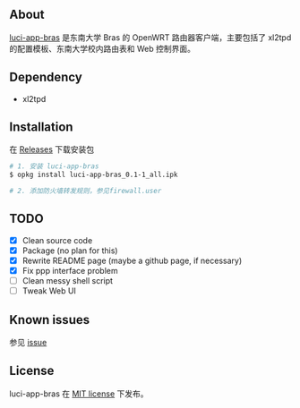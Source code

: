 ## About

[luci-app-bras](https://github.com/xuchunyang/luci-app-bras) 是东南大学 Bras 的 OpenWRT 路由器客户端，主要包括了 xl2tpd 的配置模板、东南大学校内路由表和 Web 控制界面。

## Dependency

* xl2tpd

## Installation

在 [Releases](https://github.com/xuchunyang/luci-app-bras/releases) 下载安装包

```bash
# 1. 安装 luci-app-bras
$ opkg install luci-app-bras_0.1-1_all.ipk

# 2. 添加防火墙转发规则，参见firewall.user
```

## TODO

- [x] Clean source code
- [x] Package (no plan for this)
- [x] Rewrite README page (maybe a github page, if necessary)
- [x] Fix ppp interface problem
- [ ] Clean messy shell script
- [ ] Tweak Web UI

## Known issues

参见 [issue](https://github.com/xuchunyang/luci-app-bras/issues?state=open)

## License

luci-app-bras 在 [MIT license](https://raw.github.com/xuchunyang/luci-app-bras/master/LICENSE.txt) 下发布。
